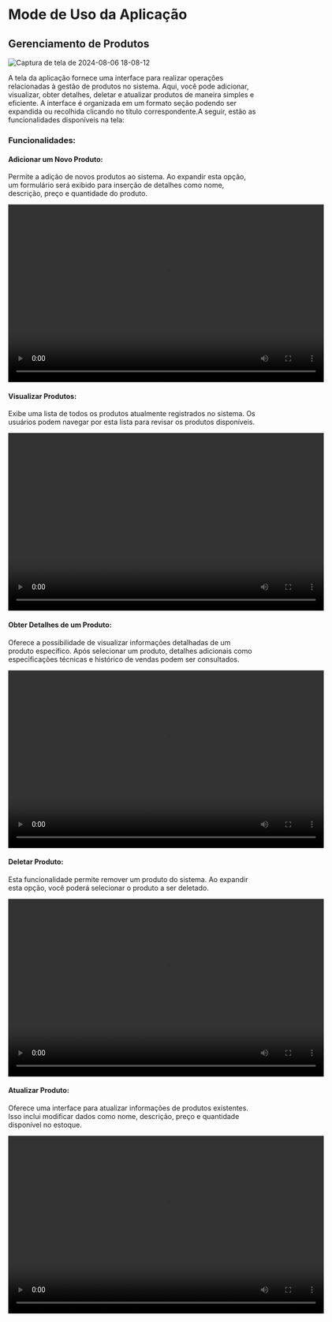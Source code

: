 # Mode de Uso da Aplicação

## Gerenciamento de Produtos

![Captura de tela de 2024-08-06 18-08-12](https://github.com/user-attachments/assets/64d8e5ee-09e1-41bd-9c66-2a94ecec34c7)

A tela da aplicação fornece uma interface para realizar operações relacionadas à gestão de produtos no sistema. Aqui, você pode adicionar, visualizar, obter detalhes, deletar e atualizar produtos de maneira simples e eficiente. A interface é organizada em um formato seção podendo ser expandida ou recolhida clicando no título correspondente.A seguir, estão as funcionalidades disponíveis na tela:

### Funcionalidades:

#### **Adicionar um Novo Produto:**
Permite a adição de novos produtos ao sistema. Ao expandir esta opção, um formulário será exibido para inserção de detalhes como nome, descrição, preço e quantidade do produto.

<video src="https://github.com/user-attachments/assets/281ef67c-a174-40fa-9f7e-4623529d6bcf" width="640" height="360" controls></video>

####  **Visualizar Produtos:**
Exibe uma lista de todos os produtos atualmente registrados no sistema. Os usuários podem navegar por esta lista para revisar os produtos disponíveis.

<video src="https://github.com/user-attachments/assets/58f4b2bb-30ec-44ae-8f3d-6246f04f051c" width="640" height="360" controls></video>

####  **Obter Detalhes de um Produto:**
Oferece a possibilidade de visualizar informações detalhadas de um produto específico. Após selecionar um produto, detalhes adicionais como especificações técnicas e histórico de vendas podem ser consultados.

<video src="https://github.com/user-attachments/assets/e02b2cff-e11e-4691-b067-8104f0b3884a" width="640" height="360" controls></video>

####  **Deletar Produto:**
Esta funcionalidade permite remover um produto do sistema. Ao expandir esta opção, você poderá selecionar o produto a ser deletado.

<video src="https://github.com/user-attachments/assets/f46e561a-9267-4d74-af46-6163509949fc" width="640" height="360" controls></video>

####  **Atualizar Produto:**
Oferece uma interface para atualizar informações de produtos existentes. Isso inclui modificar dados como nome, descrição, preço e quantidade disponível no estoque.

<video src="https://github.com/user-attachments/assets/f06317b9-a254-4389-883a-3cb796e7b448" width="640" height="360" controls></video>
